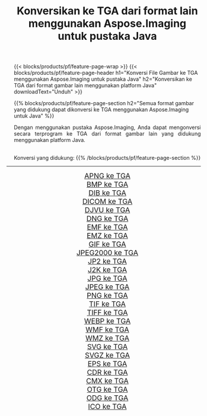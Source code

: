 ﻿---
title: Konversikan ke TGA dari format lain menggunakan Aspose.Imaging untuk pustaka Java 
weight: 3920
url: /id/java/conversion/to/tga/ 
lang: id
langdirlevel: 2
locales: zh-hans,ja,it,ru,de,es,fr,nl,id,lt,pl,pt,vi,tr,ko,zh-hant,ar,hi,th,sv,cs,uk,he
description: Menggunakan Aspose.Imaging Anda dapat mengonversi ke TGA dari format lain menggunakan Java
---

{{< blocks/products/pf/feature-page-wrap >}}
{{< blocks/products/pf/feature-page-header h1="Konversi File Gambar ke TGA menggunakan Aspose.Imaging untuk pustaka Java" h2="Konversikan ke TGA dari format gambar lain menggunakan platform Java" downloadText="Unduh" >}}


{{% blocks/products/pf/feature-page-section  h2="Semua format gambar yang didukung dapat dikonversi ke TGA menggunakan Aspose.Imaging untuk Java" %}}
<p align=justify>Dengan menggunakan pustaka Aspose.Imaging, Anda dapat mengonversi secara terprogram ke TGA dari format gambar lain yang didukung menggunakan platform Java.</p>
<br/>
Konversi yang didukung:
{{% /blocks/products/pf/feature-page-section %}}
<div class="container-fluid productfamilypage bg-gray">
    <div class="convertypes bg-gray agp-content section">
        <div class="container">
		<hr style="margin-left:-20px;"/>
		<div class="row other-converters" style="gap: 10px;font-size: 19px;text-align:center;">
		    <div class='col-md-2 other-converter remove-lp remove-rp'><a href="/imaging/id/java/conversion/apng-to-tga/" style="padding:15px;">APNG ke TGA</a></div>
<div class='col-md-2 other-converter remove-lp remove-rp'><a href="/imaging/id/java/conversion/bmp-to-tga/" style="padding:15px;">BMP ke TGA</a></div>
<div class='col-md-2 other-converter remove-lp remove-rp'><a href="/imaging/id/java/conversion/dib-to-tga/" style="padding:15px;">DIB ke TGA</a></div>
<div class='col-md-2 other-converter remove-lp remove-rp'><a href="/imaging/id/java/conversion/dicom-to-tga/" style="padding:15px;">DICOM ke TGA</a></div>
<div class='col-md-2 other-converter remove-lp remove-rp'><a href="/imaging/id/java/conversion/djvu-to-tga/" style="padding:15px;">DJVU ke TGA</a></div>
<div class='col-md-2 other-converter remove-lp remove-rp'><a href="/imaging/id/java/conversion/dng-to-tga/" style="padding:15px;">DNG ke TGA</a></div>
<div class='col-md-2 other-converter remove-lp remove-rp'><a href="/imaging/id/java/conversion/emf-to-tga/" style="padding:15px;">EMF ke TGA</a></div>
<div class='col-md-2 other-converter remove-lp remove-rp'><a href="/imaging/id/java/conversion/emz-to-tga/" style="padding:15px;">EMZ ke TGA</a></div>
<div class='col-md-2 other-converter remove-lp remove-rp'><a href="/imaging/id/java/conversion/gif-to-tga/" style="padding:15px;">GIF ke TGA</a></div>
<div class='col-md-2 other-converter remove-lp remove-rp'><a href="/imaging/id/java/conversion/jpeg2000-to-tga/" style="padding:15px;">JPEG2000 ke TGA</a></div>
<div class='col-md-2 other-converter remove-lp remove-rp'><a href="/imaging/id/java/conversion/jp2-to-tga/" style="padding:15px;">JP2 ke TGA</a></div>
<div class='col-md-2 other-converter remove-lp remove-rp'><a href="/imaging/id/java/conversion/j2k-to-tga/" style="padding:15px;">J2K ke TGA</a></div>
<div class='col-md-2 other-converter remove-lp remove-rp'><a href="/imaging/id/java/conversion/jpg-to-tga/" style="padding:15px;">JPG ke TGA</a></div>
<div class='col-md-2 other-converter remove-lp remove-rp'><a href="/imaging/id/java/conversion/jpeg-to-tga/" style="padding:15px;">JPEG ke TGA</a></div>
<div class='col-md-2 other-converter remove-lp remove-rp'><a href="/imaging/id/java/conversion/png-to-tga/" style="padding:15px;">PNG ke TGA</a></div>
<div class='col-md-2 other-converter remove-lp remove-rp'><a href="/imaging/id/java/conversion/tif-to-tga/" style="padding:15px;">TIF ke TGA</a></div>
<div class='col-md-2 other-converter remove-lp remove-rp'><a href="/imaging/id/java/conversion/tiff-to-tga/" style="padding:15px;">TIFF ke TGA</a></div>
<div class='col-md-2 other-converter remove-lp remove-rp'><a href="/imaging/id/java/conversion/webp-to-tga/" style="padding:15px;">WEBP ke TGA</a></div>
<div class='col-md-2 other-converter remove-lp remove-rp'><a href="/imaging/id/java/conversion/wmf-to-tga/" style="padding:15px;">WMF ke TGA</a></div>
<div class='col-md-2 other-converter remove-lp remove-rp'><a href="/imaging/id/java/conversion/wmz-to-tga/" style="padding:15px;">WMZ ke TGA</a></div>
<div class='col-md-2 other-converter remove-lp remove-rp'><a href="/imaging/id/java/conversion/svg-to-tga/" style="padding:15px;">SVG ke TGA</a></div>
<div class='col-md-2 other-converter remove-lp remove-rp'><a href="/imaging/id/java/conversion/svgz-to-tga/" style="padding:15px;">SVGZ ke TGA</a></div>
<div class='col-md-2 other-converter remove-lp remove-rp'><a href="/imaging/id/java/conversion/eps-to-tga/" style="padding:15px;">EPS ke TGA</a></div>
<div class='col-md-2 other-converter remove-lp remove-rp'><a href="/imaging/id/java/conversion/cdr-to-tga/" style="padding:15px;">CDR ke TGA</a></div>
<div class='col-md-2 other-converter remove-lp remove-rp'><a href="/imaging/id/java/conversion/cmx-to-tga/" style="padding:15px;">CMX ke TGA</a></div>
<div class='col-md-2 other-converter remove-lp remove-rp'><a href="/imaging/id/java/conversion/otg-to-tga/" style="padding:15px;">OTG ke TGA</a></div>
<div class='col-md-2 other-converter remove-lp remove-rp'><a href="/imaging/id/java/conversion/odg-to-tga/" style="padding:15px;">ODG ke TGA</a></div>
<div class='col-md-2 other-converter remove-lp remove-rp'><a href="/imaging/id/java/conversion/ico-to-tga/" style="padding:15px;">ICO ke TGA</a></div>
                </div>
        </div>
    </div>
</div>
<br/>

